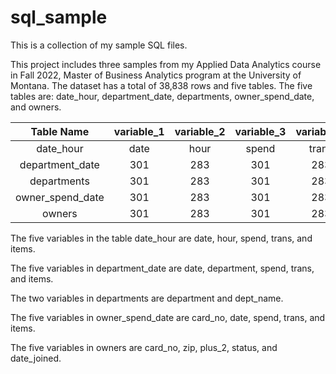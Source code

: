 # sql_sample
This is a collection of my sample SQL files.

This project includes three samples from my Applied Data Analytics course in Fall 2022, Master of Business Analytics program at the University of Montana. The dataset has a total of 38,838 rows and five tables. The five tables are: date_hour, department_date, departments, owner_spend_date, and owners. 


| Table Name | variable_1 | variable_2 | variable_3 | variable_4 | variable_5 | 
| :---:   | :---: | :---: | :---: | :---: | :---: |    
| date_hour | date   | hour   | spend   | trans   | items   |
| department_date | 301   | 283   | 301   | 283   | 283   |
| departments | 301   | 283   | 301   | 283   | 283   |
| owner_spend_date | 301   | 283   | 301   | 283   | 283   |
| owners | 301   | 283   | 301   | 283   | 283   |

The five variables in the table date_hour are date, hour, spend, trans, and items. 

The five variables in department_date are date, department, spend, trans, and items.

The two variables in departments are department and dept_name.

The five variables in owner_spend_date are card_no, date, spend, trans, and items.

The five variables in owners are card_no, zip, plus_2, status, and date_joined. 
